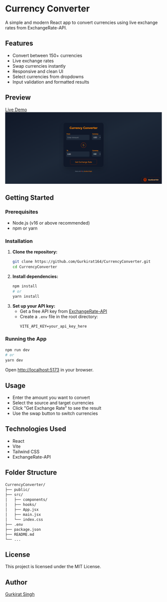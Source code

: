 # Currency Converter

A simple and modern React app to convert currencies using live exchange rates from ExchangeRate-API.

## Features
- Convert between 150+ currencies
- Live exchange rates
- Swap currencies instantly
- Responsive and clean UI
- Select currencies from dropdowns
- Input validation and formatted results

## Preview
[Live Demo](https://currency-converter-opal-nu.vercel.app/)
![Preview Screenshot](public/preview.png)

## Getting Started

### Prerequisites
- Node.js (v16 or above recommended)
- npm or yarn

### Installation
1. **Clone the repository:**
   ```bash
   git clone https://github.com/Gurkirat164/CurrencyConverter.git
   cd CurrencyConverter
   ```
2. **Install dependencies:**
   ```bash
   npm install
   # or
   yarn install
   ```
3. **Set up your API key:**
   - Get a free API key from [ExchangeRate-API](https://www.exchangerate-api.com/)
   - Create a `.env` file in the root directory:
     ```env
     VITE_API_KEY=your_api_key_here
     ```

### Running the App
```bash
npm run dev
# or
yarn dev
```
Open [http://localhost:5173](http://localhost:5173) in your browser.

## Usage
- Enter the amount you want to convert
- Select the source and target currencies
- Click "Get Exchange Rate" to see the result
- Use the swap button to switch currencies

## Technologies Used
- React
- Vite
- Tailwind CSS
- ExchangeRate-API

## Folder Structure
```
CurrencyConverter/
├── public/
├── src/
│   ├── components/
│   ├── hooks/
│   ├── App.jsx
│   ├── main.jsx
│   └── index.css
├── .env
├── package.json
├── README.md
└── ...
```

## License
This project is licensed under the MIT License.

## Author
[Gurkirat Singh](https://github.com/Gurkirat164)